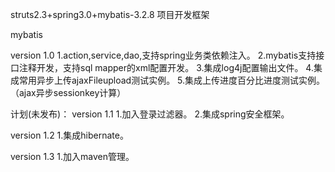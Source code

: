 struts2.3+spring3.0+mybatis-3.2.8 项目开发框架

mybatis 

version 1.0
1.action,service,dao,支持spring业务类依赖注入。
2.mybatis支持接口注释开发，支持sql mapper的xml配置开发。
3.集成log4j配置输出文件。
4.集成常用异步上传ajaxFileupload测试实例。
5.集成上传进度百分比进度测试实例。（ajax异步sessionkey计算）

计划(未发布)：
version 1.1
1.加入登录过滤器。
2.集成spring安全框架。

version 1.2
1.集成hibernate。

version 1.3
1.加入maven管理。
